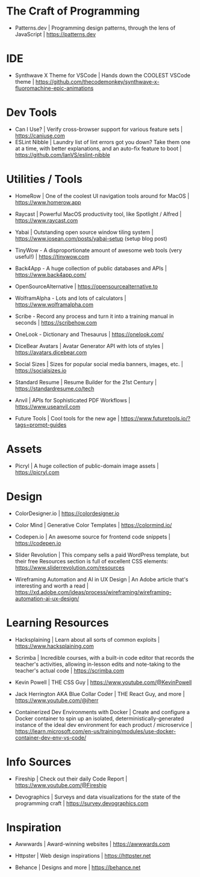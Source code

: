 # The Craft of Programming

- Patterns.dev | Programming design patterns, through the lens of JavaScript | https://patterns.dev

# IDE
- Synthwave X Theme for VSCode | Hands down the COOLEST VSCode theme | https://github.com/thecodemonkey/synthwave-x-fluoromachine-epic-animations

# Dev Tools
- Can I Use? | Verify cross-browser support for various feature sets | https://caniuse.com
- ESLint Nibble | Laundry list of lint errors got you down? Take them one at a time, with better explanations, and an auto-fix feature to boot | https://github.com/IanVS/eslint-nibble

# Utilities / Tools
- HomeRow | One of the coolest UI navigation tools around for MacOS | https://www.homerow.app

- Raycast | Powerful MacOS productivity tool, like Spotlight / Alfred | https://www.raycast.com

- Yabai | Outstanding open source window tiling system | https://www.josean.com/posts/yabai-setup (setup blog post)

- TinyWow - A disproportionate amount of awesome web tools (very useful!) | https://tinywow.com

- Back4App - A huge collection of public databases and APIs | https://www.back4app.com/

- OpenSourceAlternative | https://opensourcealternative.to

- WolframAlpha - Lots and lots of calculators | https://www.wolframalpha.com

- Scribe - Record any process and turn it into a training manual in seconds | https://scribehow.com

- OneLook - Dictionary and Thesaurus | https://onelook.com/

- DiceBear Avatars | Avatar Generator API with lots of styles | https://avatars.dicebear.com

- Social Sizes | Sizes for popular social media banners, images, etc. | https://socialsizes.io

- Standard Resume | Resume Builder for the 21st Century | https://standardresume.co/tech

- Anvil | APIs for Sophisticated PDF Workflows | https://www.useanvil.com

- Future Tools | Cool tools for the new age | https://www.futuretools.io/?tags=prompt-guides

# Assets

- Picryl | A huge collection of public-domain image assets | https://picryl.com

# Design

- ColorDesigner.io | https://colordesigner.io

- Color Mind | Generative Color Templates | https://colormind.io/

- Codepen.io | An awesome source for frontend code snippets | https://codepen.io

- Slider Revolution | This company sells a paid WordPress template, but their free Resources section is full of excellent CSS elements: https://www.sliderrevolution.com/resources

- Wireframing Automation and AI in UX Design | An Adobe article that's interesting and worth a read | https://xd.adobe.com/ideas/process/wireframing/wireframing-automation-ai-ux-design/


# Learning Resources

- Hacksplaining | Learn about all sorts of common exploits | https://www.hacksplaining.com

- Scrimba | Incredible courses, with a built-in code editor that records the teacher's activities, allowing in-lesson edits and note-taking to the teacher's actual code | https://scrimba.com

- Kevin Powell | THE CSS Guy | https://www.youtube.com/@KevinPowell

- Jack Herrington AKA Blue Collar Coder | THE React Guy, and more | https://www.youtube.com/@jherr

- Containerized Dev Environments with Docker | Create and configure a Docker container to spin up an isolated, deterministically-generated instance of the ideal dev environment for each product / microservice | https://learn.microsoft.com/en-us/training/modules/use-docker-container-dev-env-vs-code/

# Info Sources

- Fireship | Check out their daily Code Report | https://www.youtube.com/@Fireship

- Devographics | Surveys and data visualizations for the state of the programming craft | https://survey.devographics.com

# Inspiration

- Awwwards | Award-winning websites | https://awwwards.com

- Httpster | Web design inspirations | https://httpster.net

- Behance | Designs and more | https://behance.net
